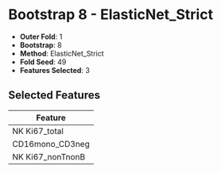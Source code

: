 # Bootstrap 8 - ElasticNet_Strict

- **Outer Fold**: 1
- **Bootstrap**: 8
- **Method**: ElasticNet_Strict
- **Fold Seed**: 49
- **Features Selected**: 3

## Selected Features

| Feature |
|---------|
| NK Ki67_total |
| CD16mono_CD3neg |
| NK Ki67_nonTnonB |
